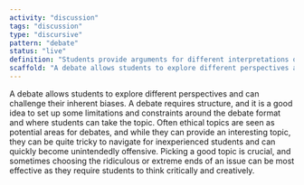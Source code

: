 ```yaml
---
activity: "discussion"
tags: "discussion"
type: "discursive"
pattern: "debate"
status: "live"
definition: "Students provide arguments for different interpretations or sides of an issue or scenario."
scaffold: "A debate allows students to explore different perspectives and can challenge their inherent biases. A debate requires structure, and it is a good idea to set up some limitations and constraints around the debate format and where students can take the topic. Often ethical topics are seen as potential areas for debates, and while they can provide an interesting topic, they can be quite tricky to navigate for inexperienced students and can quickly become unintendedly offensive. Picking a good topic is crucial, and sometimes choosing the ridiculous or extreme ends of an issue can be most effective as they require students to think critically and creatively."
---
```


A debate allows students to explore different perspectives and can challenge their inherent biases. A debate requires structure, and it is a good idea to set up some limitations and constraints around the debate format and where students can take the topic. Often ethical topics are seen as potential areas for debates, and while they can provide an interesting topic, they can be quite tricky to navigate for inexperienced students and can quickly become unintendedly offensive. Picking a good topic is crucial, and sometimes choosing the ridiculous or extreme ends of an issue can be most effective as they require students to think critically and creatively.
